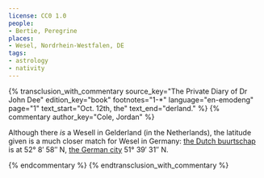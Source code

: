 ```yaml
---
license: CC0 1.0
people:
- Bertie, Peregrine
places:
- Wesel, Nordrhein-Westfalen, DE
tags:
- astrology
- nativity
---
```

{% transclusion_with_commentary
  source_key="The Private Diary of Dr John Dee"
  edition_key="book"
  footnotes="1-*"
  language="en-emodeng"
  page="1"
  text_start="Oct. 12th, the"
  text_end="derland."
%}
  {% commentary author_key="Cole, Jordan" %}
    <p>
      Although there <em>is</em> a Wesell in Gelderland (in the Netherlands),
      the latitude given is a much closer match for Wesel in Germany:
      <a href="https://www.wikidata.org/wiki/Q2395920">the Dutch
        <span lang="nl">buurtschap</span>
      </a>
      is at
      <span itemprop="geo" itemscope itemtype="https://schema.org/GeoCoordinates">
        <meta itemprop="latitude" content="52.149444">52° 8′ 58″ N</span>,
      <a href="https://www.wikidata.org/wiki/Q4011">the German city</a>
      <span itemprop="geo" itemscope itemtype="https://schema.org/GeoCoordinates">
        <meta itemprop="latitude" content="51.658611">51° 39′ 31″ N</span>.
    </p>
  {% endcommentary %}
{% endtransclusion_with_commentary %}
